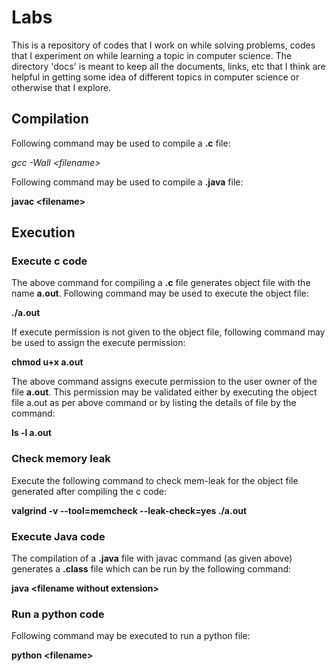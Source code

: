 # Labs
This is a repository of codes that I work on while solving problems, codes that
I experiment on while learning a topic in computer science. The directory 'docs'
is meant to keep all the documents, links, etc that I think are helpful in
getting some idea of different topics in computer science or otherwise that I
explore. 

## Compilation 
Following command may be used to compile a **.c** file:

 *gcc -Wall \<filename\>*

Following command may be used to compile a **.java** file:

 **javac \<filename\>**

## Execution 
### Execute c code 
The above command for compiling a **.c** file generates object file with the
name **a.out**. Following command may be used to execute the object file:

 **./a.out**

If execute permission is not given to the object file, following command may be
used to assign the execute permission:

 **chmod u+x a.out**

The above command assigns execute permission to the user owner of the file
**a.out**. This permission may be validated either by executing the object file
a.out as per above command or by listing the details of file by the command:

 **ls -l a.out**

### Check memory leak 
Execute the following command to check mem-leak for the object file generated
after compiling the c code:

 **valgrind -v --tool=memcheck --leak-check=yes ./a.out**

### Execute Java code 
The compilation of a **.java** file with javac command (as
given above) generates a **.class** file which can be run by the following
command:

 **java \<filename without extension\>**

### Run a python code 
Following command may be executed to run a python file:

 **python \<filename\>**

